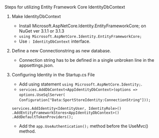 Steps for utilizing Entity Framework Core IdentityDbContext

1. Make IdentityDbContext
   * Install Microsoft.AspNetCore.Identity.EntityFrameworkCore; on NuGet ver 3.1.1 or 3.1.3
   * `using Microsoft.AspNetCore.Identity.EntityFrameworkCore;`
   * Use `: IdentityDbContext` interface.
1. Define a new Connectionstring as new database.
    * Connection string has to be defined in a single unbroken line in the appsettings.json.
1. Configuring Identity in the Startup.cs File
    * Add using statement `using Microsoft.AspNetCore.Identity;`.
    * `services.AddDbContext<AppIdentityDbContext>(options =>`
    `options.UseSqlServer(`
     `Configuration["Data:SportStoreIdentity:ConnectionString"]));`
     
   `services.AddIdentity<IdentityUser, IdentityRole>()`
    `.AddEntityFrameworkStores<AppIdentityDbContext>()`
    `.AddDefaultTokenProviders();`
    
    * Add the `app.UseAuthentication();` method before the UseMvc() method.  
